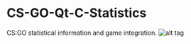 # CS-GO-Qt-C-Statistics
CS:GO statistical information and game integration.
![alt tag](https://desu.danieljon.es/f/mMHUuZ5QUNvE_Aug22%3A%3A123549.png)

